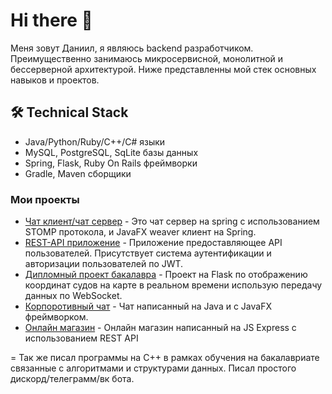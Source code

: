 # Hi there 👋
Меня зовут Даниил, я являюсь backend разработчиком. Преимущественно занимаюсь микросервисной, монолитной и бессерверной архитектурой.
Ниже представленны мой стек основных навыков и проектов.


## 🛠 Technical Stack
*   Java/Python/Ruby/C++/C# языки
*   MySQL, PostgreSQL, SqLite базы данных
*   Spring, Flask, Ruby On Rails фреймворки
*   Gradle, Maven сборщики

### Мои проекты

*   [Чат клиент/чат сервер](https://github.com/DarkGolly/local_chat_spring) - Это чат сервер на spring с использованием STOMP протокола, и JavaFX weaver клиент на Spring.
*   [REST-API приложение](https://github.com/DarkGolly/rest-api_task) - Приложение предоставляющее API пользователей. Присутствует система аутентификации и авторизации пользователей по JWT.
*   [Дипломный проект бакалавра](https://github.com/DarkGolly/vkr) - Проект на Flask по отображению координат судов на карте в реальном времени использую передачу данных по WebSocket.
*   [Корпоротивный чат](https://github.com/DarkGolly/corpChat) - Чат написанный на Java и с JavaFX фреймворком. 
*   [Онлайн магазин](https://github.com/DarkGolly/online_shop) - Онлайн магазин написанный на JS Express с использованием REST API

=
Так же писал программы на C++ в рамках обучения на бакалавриате связанные с алгоритмами и структурами данных.
Писал простого дискорд/телеграмм/вк бота.
<!--
**DarkGolly/DarkGolly** is a ✨ _special_ ✨ repository because its `README.md` (this file) appears on your GitHub profile.

Here are some ideas to get you started:

- 🔭 I’m currently working on ...
- 🌱 I’m currently learning ...
- 👯 I’m looking to collaborate on ...
- 🤔 I’m looking for help with ...
- 💬 Ask me about ...
- 📫 How to reach me: ...
- 😄 Pronouns: ...
- ⚡ Fun fact: ...
-->

